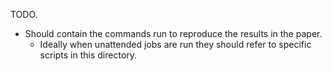 TODO.

- Should contain the commands run to reproduce the results in the paper.
  - Ideally when unattended jobs are run they should refer to specific scripts in this directory.
